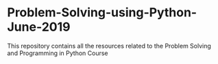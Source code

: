 # Problem-Solving-using-Python-June-2019
This repository contains all the resources related to the Problem Solving and Programming in Python Course
